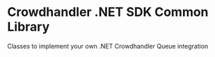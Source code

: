 ﻿# Crowdhandler .NET SDK Common Library

Classes to implement your own .NET Crowdhandler Queue integration